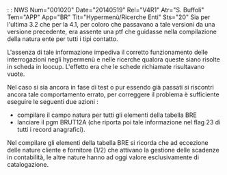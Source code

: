  :  : NWS Num="001020" Date="20140519" Rel="V4R1" Atr="S. Buffoli" Tem="APP" App="BR" Tit="Hypermenù/Ricerche Enti" Sts="20"
Sia per l'ultima 3.2 che per la 4.1, per coloro che passavano a tale versioni da una versione precedente, era assente una ptf che guidasse nella compilazione della natura ente per tutti i tipi contatto.

L'assenza di tale informazione impediva il corretto funzionamento delle interrogazioni negli hypermenù e nelle ricerche qualora queste siano risolte in scheda in loocup. L'effetto era che le schede richiamate risultavano vuote.

Nel caso si sia ancora in fase di test o pur essendo già passati si riscontri ancora tale comportamento errato, per correggere il problema è sufficiente eseguire le seguenti due azioni : 
-  compilare il campo natura per tutti gli elementi della tabella BRE
-  lanciare il pgm BRUT12A (che riporta poi tale informazione nel flag 23 di tutti i record anagrafici).

Nel compilare gli elementi della tabella BRE si ricorda che ad eccezione delle nature cliente e fornitore (1/2) che attivano la gestione delle scadenze in contabilità, le altre nature hanno ad oggi valore esclusivamente di catalogazione.
